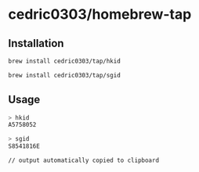 # cedric0303/homebrew-tap

## Installation

```bash
brew install cedric0303/tap/hkid

brew install cedric0303/tap/sgid
```

## Usage

```bash
> hkid
A5758052

> sgid
S8541816E

// output automatically copied to clipboard
```
